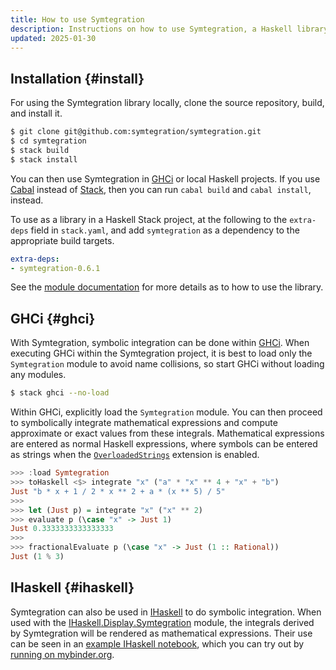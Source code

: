 ```yaml
---
title: How to use Symtegration
description: Instructions on how to use Symtegration, a Haskell library for symbolic integration.
updated: 2025-01-30
---
```


## Installation {#install}

For using the Symtegration library locally, clone the source repository, build, and install it.

```bash
$ git clone git@github.com:symtegration/symtegration.git
$ cd symtegration
$ stack build
$ stack install
```

You can then use Symtegration in [GHCi](#ghci) or local Haskell projects.
If you use [Cabal] instead of [Stack], then you can run `cabal build` and `cabal install`, instead.

[Cabal]: https://www.haskell.org/cabal/

[Stack]: https://docs.haskellstack.org/

To use as a library in a Haskell Stack project, at the following to the `extra-deps` field in `stack.yaml`,
and add `symtegration` as a dependency to the appropriate build targets.

```yaml
extra-deps:
- symtegration-0.6.1
```

See the [module documentation] for more details as to how to use the library.

[module documentation]: https://doc.symtegration.dev/symtegration/latest/Symtegration.html

## GHCi {#ghci}

With Symtegration, symbolic integration can be done within [GHCi].
When executing GHCi within the Symtegration project, it is best
to load only the `Symtegration` module to avoid name collisions,
so start GHCi without loading any modules.

```bash
$ stack ghci --no-load
```

Within GHCi, explicitly load the `Symtegration` module.
You can then proceed to symbolically integrate mathematical expressions
and compute approximate or exact values from these integrals.
Mathematical expressions are entered as normal Haskell expressions,
where symbols can be entered as strings when the [`OverloadedStrings`] extension is enabled.

```haskell
>>> :load Symtegration
>>> toHaskell <$> integrate "x" ("a" * "x" ** 4 + "x" + "b")
Just "b * x + 1 / 2 * x ** 2 + a * (x ** 5) / 5"
>>>
>>> let (Just p) = integrate "x" ("x" ** 2)
>>> evaluate p (\case "x" -> Just 1)
Just 0.3333333333333333
>>>
>>> fractionalEvaluate p (\case "x" -> Just (1 :: Rational))
Just (1 % 3)
```

[GHCi]: https://downloads.haskell.org/ghc/latest/docs/users_guide/ghci.html

[`OverloadedStrings`]: https://ghc.gitlab.haskell.org/ghc/doc/users_guide/exts/overloaded_strings.html

## IHaskell {#ihaskell}

Symtegration can also be used in [IHaskell] to do symbolic integration.
When used with the <a href="https://github.com/symtegration/ihaskell">IHaskell<wbr>.Display<wbr>.Symtegration</a>
module, the integrals derived by Symtegration will be rendered as mathematical expressions.
Their use can be seen in an [example IHaskell notebook], which you can try out by [running on mybinder.org].

[IHaskell]: https://github.com/IHaskell/IHaskell

[example IHaskell notebook]: https://github.com/chungyc/haskell-notebooks/blob/main/Symtegration.ipynb

[running on mybinder.org]: https://mybinder.org/v2/gh/chungyc/haskell-notebooks/HEAD?labpath=Symtegration.ipynb
